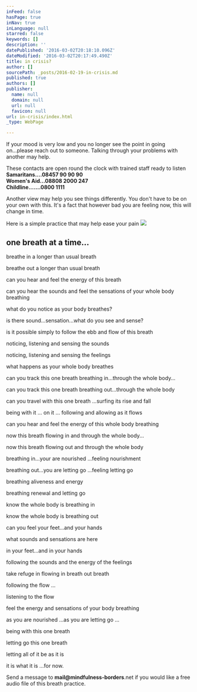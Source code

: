 ```yaml
---
inFeed: false
hasPage: true
inNav: true
inLanguage: null
starred: false
keywords: []
description: ''
datePublished: '2016-03-02T20:18:10.096Z'
dateModified: '2016-03-02T20:17:49.490Z'
title: in crisis?
author: []
sourcePath: _posts/2016-02-19-in-crisis.md
published: true
authors: []
publisher:
  name: null
  domain: null
  url: null
  favicon: null
url: in-crisis/index.html
_type: WebPage

---
```

If your mood is very low and you no longer see the point in going on...please reach out to someone. Talking through your problems with another may help. 

These contacts are open round the clock with trained staff ready to listen  
**Samaritans....08457 90 90 90  
Women's Aid...08808 2000 247  
Childline.......0800 1111**

Another view may help you see things differently. You don't have to be on your own with this. It's a fact  that however bad you are feeling now, this will change in time.

Here is a simple practice that may help ease your pain
![](https://s3-us-west-2.amazonaws.com/the-grid-img/p/5899aca1737384128e2c6700db3678bbfb527534.jpg)

## one breath at a time...

breathe in a longer than usual breath

breathe out a longer than usual breath

can you hear and feel the energy of this breath

can you hear the sounds and feel the sensations of your whole body breathing

what do you notice as your body breathes?

is there sound...sensation...what do you see and sense?

is it possible simply to follow the ebb and flow of this breath

noticing, listening and sensing the sounds 

noticing, listening and sensing the feelings 

what happens as your whole body breathes

can you track this one breath breathing in...through the whole body...

can you track this one breath breathing out...through the whole  body

can you travel with this one breath ...surfing its rise and fall

being with it ... on it ... following and allowing as it flows 

can you hear and feel the energy of this whole body breathing

now this breath flowing in and through the whole body...

now this breath flowing out and through the whole body

breathing in...your are nourished ...feeling nourishment

breathing out...you are letting go ...feeling letting go

breathing aliveness  and energy

breathing renewal and letting go 

know the whole body is breathing in

know the whole body is breathing out

can you feel your feet...and your hands

what sounds and sensations are here 

in your feet...and in your hands

following the  sounds and the energy of the feelings

take refuge in flowing in breath out breath 

following the flow ...

listening to the flow

feel the energy and sensations of your body breathing

as you are nourished ...as you are letting go ...

being with this one breath

letting go this one breath

letting all of it be as it is

it is what it is ...for now.

Send a message to **mail@mindfulness-borders**.net if you would like a free audio file of this breath practice.